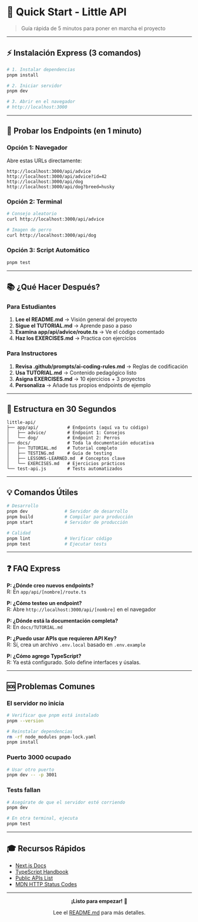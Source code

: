 # 🚀 Quick Start - Little API

> Guía rápida de 5 minutos para poner en marcha el proyecto

---

## ⚡ Instalación Express (3 comandos)

```bash
# 1. Instalar dependencias
pnpm install

# 2. Iniciar servidor
pnpm dev

# 3. Abrir en el navegador
# http://localhost:3000
```

---

## 🧪 Probar los Endpoints (en 1 minuto)

### Opción 1: Navegador

Abre estas URLs directamente:

```
http://localhost:3000/api/advice
http://localhost:3000/api/advice?id=42
http://localhost:3000/api/dog
http://localhost:3000/api/dog?breed=husky
```

### Opción 2: Terminal

```bash
# Consejo aleatorio
curl http://localhost:3000/api/advice

# Imagen de perro
curl http://localhost:3000/api/dog
```

### Opción 3: Script Automático

```bash
pnpm test
```

---

## 📚 ¿Qué Hacer Después?

### Para Estudiantes

1. **Lee el README.md** → Visión general del proyecto
2. **Sigue el TUTORIAL.md** → Aprende paso a paso
3. **Examina app/api/advice/route.ts** → Ve el código comentado
4. **Haz los EXERCISES.md** → Practica con ejercicios

### Para Instructores

1. **Revisa .github/prompts/ai-coding-rules.md** → Reglas de codificación
2. **Usa TUTORIAL.md** → Contenido pedagógico listo
3. **Asigna EXERCISES.md** → 10 ejercicios + 3 proyectos
4. **Personaliza** → Añade tus propios endpoints de ejemplo

---

## 🎯 Estructura en 30 Segundos

```
little-api/
├── app/api/           # Endpoints (aquí va tu código)
│   ├── advice/        # Endpoint 1: Consejos
│   └── dog/           # Endpoint 2: Perros
├── docs/              # Toda la documentación educativa
│   ├── TUTORIAL.md    # Tutorial completo
│   ├── TESTING.md     # Guía de testing
│   ├── LESSONS-LEARNED.md  # Conceptos clave
│   └── EXERCISES.md   # Ejercicios prácticos
└── test-api.js        # Tests automatizados
```

---

## 💡 Comandos Útiles

```bash
# Desarrollo
pnpm dev              # Servidor de desarrollo
pnpm build            # Compilar para producción
pnpm start            # Servidor de producción

# Calidad
pnpm lint             # Verificar código
pnpm test             # Ejecutar tests
```

---

## ❓ FAQ Express

**P: ¿Dónde creo nuevos endpoints?**  
R: En `app/api/[nombre]/route.ts`

**P: ¿Cómo testeo un endpoint?**  
R: Abre `http://localhost:3000/api/[nombre]` en el navegador

**P: ¿Dónde está la documentación completa?**  
R: En `docs/TUTORIAL.md`

**P: ¿Puedo usar APIs que requieren API Key?**  
R: Sí, crea un archivo `.env.local` basado en `.env.example`

**P: ¿Cómo agrego TypeScript?**  
R: Ya está configurado. Solo define interfaces y úsalas.

---

## 🆘 Problemas Comunes

### El servidor no inicia

```bash
# Verificar que pnpm está instalado
pnpm --version

# Reinstalar dependencias
rm -rf node_modules pnpm-lock.yaml
pnpm install
```

### Puerto 3000 ocupado

```bash
# Usar otro puerto
pnpm dev -- -p 3001
```

### Tests fallan

```bash
# Asegúrate de que el servidor esté corriendo
pnpm dev

# En otra terminal, ejecuta
pnpm test
```

---

## 🎓 Recursos Rápidos

- [Next.js Docs](https://nextjs.org/docs)
- [TypeScript Handbook](https://www.typescriptlang.org/docs/)
- [Public APIs List](https://github.com/public-apis/public-apis)
- [MDN HTTP Status Codes](https://developer.mozilla.org/en-US/docs/Web/HTTP/Status)

---

<div align="center">

**¡Listo para empezar!** 🎉

Lee el [README.md](README.md) para más detalles.

</div>

